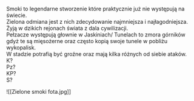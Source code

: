 Smoki to legendarne stworzenie które praktycznie już nie występują na świecie.  
Zielona odmiana jest z nich zdecydowanie najmniejsza i najłagodniejsza.  
Żyją w dzikich rejonach świata z dala cywilizacji.  
Pełzacze występują głownie w Jaskiniach/ Tunelach to zmora górników gdyż te są mięsożerne oraz często kopią swoje tunele w pobliżu wykopalisk.  
W stadzie potrafią być groźne oraz mają kilka różnych od siebie ataków.  
K?  
Pz?  
KP?  
S?

![[Zielone smoki fota.jpg]]
